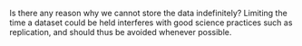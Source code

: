 Is there any reason why we cannot store the data indefinitely?
			Limiting the time a dataset could be held interferes with good science practices such as replication, and should thus be avoided whenever possible. 